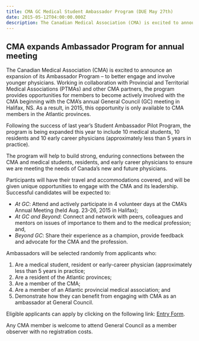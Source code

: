 ```yaml
---
title: CMA GC Medical Student Ambassador Program (DUE May 27th)
date: 2015-05-12T04:00:00.000Z
description: The Canadian Medical Association (CMA) is excited to announce an expansion of its Ambassador Program – to better engage and involve younger physicians.
---
```


## CMA expands Ambassador Program for annual meeting

The Canadian Medical Association (CMA) is excited to announce an expansion of its Ambassador Program &ndash; to better engage and involve younger physicians. Working in collaboration with Provincial and Territorial Medical Associations (PTMAs) and other CMA partners, the program provides opportunities for members to become actively involved with the CMA beginning with the CMA&rsquo;s annual General Council (GC) meeting in Halifax, NS. As a result, in 2015, this opportunity is only available to CMA members in the Atlantic provinces.

Following the success of last year&rsquo;s Student Ambassador Pilot Program, the program is being expanded this year to include 10 medical students, 10 residents and 10 early career physicians (approximately less than 5 years in practice).

The program will help to build strong, enduring connections between the CMA and medical students, residents, and early career physicians to ensure we are meeting the needs of Canada&rsquo;s new and future physicians.

Participants will have their travel and accommodations covered, and will be given unique opportunities to engage with the CMA and its leadership. Successful candidates will be expected to:

*   _At GC_: Attend and actively participate in 4 volunteer days at the CMA&rsquo;s Annual Meeting (held Aug. 23-26, 2015 in Halifax);
*   _At GC and Beyond_: Connect and network with peers, colleagues and mentors on issues of importance to them and to the medical profession; and,
*   _Beyond GC_: Share their experience as a champion, provide feedback and advocate for the CMA and the profession.

Ambassadors will be selected randomly from applicants who:

1.  Are a medical student, resident or early-career physician (approximately less than 5 years in practice;
2.  Are a resident of the Atlantic provinces;
3.  Are a member of the CMA;
4.  Are a member of an Atlantic provincial medical association; and
5.  Demonstrate how they can benefit from engaging with CMA as an ambassador at General Council.

Eligible applicants can apply by clicking on the following link: [Entry Form](http://fluidsurveys.com/surveys/cma/2015-student-ap-for-gc-halifax/).

Any CMA member is welcome to attend General Council as a member observer with no registration costs.